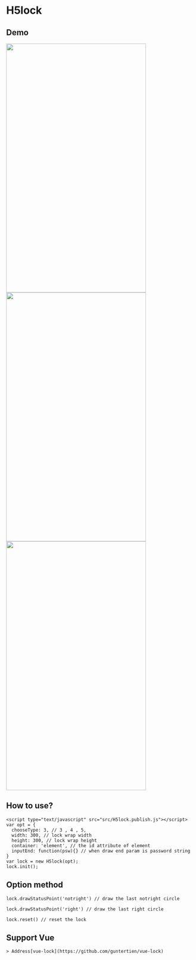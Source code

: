 # H5lock



## Demo

<img width="375" height="667" src="https://raw.githubusercontent.com/guntertien/H5lock/master/image/p1.jpeg" />
<img width="375" height="667" src="https://raw.githubusercontent.com/guntertien/H5lock/master/image/p2.jpeg" />
<img width="375" height="667" src="https://raw.githubusercontent.com/guntertien/H5lock/master/image/p3.jpeg" />

## How to use?

```
<script type="text/javascript" src="src/H5lock.publish.js"></script>
var opt = {
  chooseType: 3, // 3 , 4 , 5,
  width: 300, // lock wrap width
  height: 300, // lock wrap height
  container: 'element', // the id attribute of element
  inputEnd: function(psw){} // when draw end param is password string
}
var lock = new H5lock(opt);
lock.init();
```

## Option method

```
lock.drawStatusPoint('notright') // draw the last notright circle

lock.drawStatusPoint('right') // draw the last right circle

lock.reset() // reset the lock
```
## Support Vue

```
> Address[vue-lock](https://github.com/guntertien/vue-lock)

```

